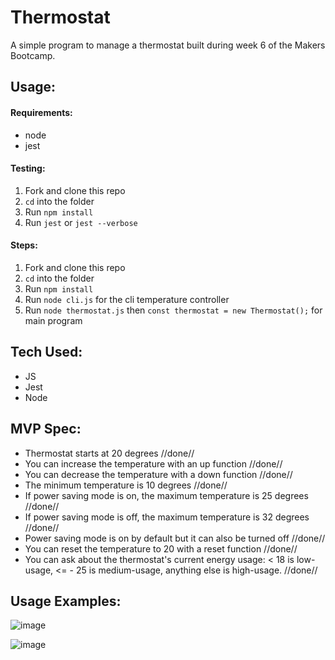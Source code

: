 # Thermostat

A simple program to manage a thermostat built during week 6 of the Makers Bootcamp.

## Usage:

#### Requirements:
- node
- jest

#### Testing:

1. Fork and clone this repo
2. `cd` into the folder
3. Run `npm install` 
4. Run `jest` or `jest --verbose`

#### Steps:

1. Fork and clone this repo
2. `cd` into the folder
3. Run `npm install` 
4. Run `node cli.js` for the cli temperature controller
5. Run `node thermostat.js` then `const thermostat = new Thermostat();` for main program

## Tech Used:

- JS
- Jest
- Node

## MVP Spec:

   - Thermostat starts at 20 degrees //done//
   - You can increase the temperature with an up function //done//
   - You can decrease the temperature with a down function //done//
   - The minimum temperature is 10 degrees //done//
   - If power saving mode is on, the maximum temperature is 25 degrees //done//
   - If power saving mode is off, the maximum temperature is 32 degrees //done//
   - Power saving mode is on by default but it can also be turned off //done//
   - You can reset the temperature to 20 with a reset function //done//
   - You can ask about the thermostat's current energy usage: < 18 is low-usage, <= - 25 is medium-usage, anything else is high-usage. //done//

  ## Usage Examples:

![image](https://user-images.githubusercontent.com/75613073/143284824-1a612762-f9aa-4bca-bada-596c8105d3ed.png)

![image](https://user-images.githubusercontent.com/75613073/143284930-1eaff6d0-3a0e-400f-96bd-237d8aacb995.png)
